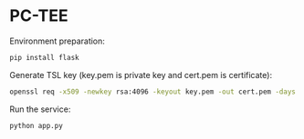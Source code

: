 # PC-TEE

Environment preparation: 

```bash
pip install flask
```

Generate TSL key (key.pem is private key and cert.pem is certificate):

```bash
openssl req -x509 -newkey rsa:4096 -keyout key.pem -out cert.pem -days 365 -nodes
```

Run the service:

```bash
python app.py
```
